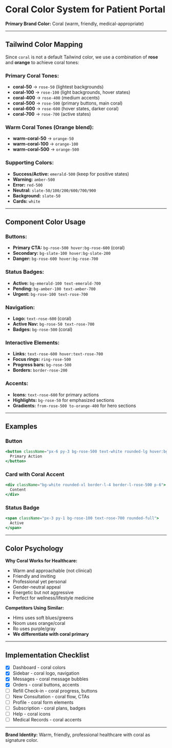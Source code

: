 # Coral Color System for Patient Portal

**Primary Brand Color:** Coral (warm, friendly, medical-appropriate)

---

## Tailwind Color Mapping

Since `coral` is not a default Tailwind color, we use a combination of **rose** and **orange** to achieve coral tones:

### Primary Coral Tones:
- **coral-50** → `rose-50` (lightest backgrounds)
- **coral-100** → `rose-100` (light backgrounds, hover states)
- **coral-400** → `rose-400` (medium accents)
- **coral-500** → `rose-500` (primary buttons, main coral)
- **coral-600** → `rose-600` (hover states, darker coral)
- **coral-700** → `rose-700` (active states)

### Warm Coral Tones (Orange blend):
- **warm-coral-50** → `orange-50`
- **warm-coral-100** → `orange-100`
- **warm-coral-500** → `orange-500`

### Supporting Colors:
- **Success/Active:** `emerald-500` (keep for positive states)
- **Warning:** `amber-500`
- **Error:** `red-500`
- **Neutral:** `slate-50/100/200/600/700/900`
- **Background:** `slate-50`
- **Cards:** `white`

---

## Component Color Usage

### Buttons:
- **Primary CTA:** `bg-rose-500 hover:bg-rose-600` (coral)
- **Secondary:** `bg-slate-100 hover:bg-slate-200`
- **Danger:** `bg-rose-600 hover:bg-rose-700`

### Status Badges:
- **Active:** `bg-emerald-100 text-emerald-700`
- **Pending:** `bg-amber-100 text-amber-700`
- **Urgent:** `bg-rose-100 text-rose-700`

### Navigation:
- **Logo:** `text-rose-600` (coral)
- **Active Nav:** `bg-rose-50 text-rose-700`
- **Badges:** `bg-rose-500` (coral)

### Interactive Elements:
- **Links:** `text-rose-600 hover:text-rose-700`
- **Focus rings:** `ring-rose-500`
- **Progress bars:** `bg-rose-500`
- **Borders:** `border-rose-200`

### Accents:
- **Icons:** `text-rose-600` for primary actions
- **Highlights:** `bg-rose-50` for emphasized sections
- **Gradients:** `from-rose-500 to-orange-400` for hero sections

---

## Examples

### Button
```jsx
<button className="px-6 py-3 bg-rose-500 text-white rounded-lg hover:bg-rose-600">
  Primary Action
</button>
```

### Card with Coral Accent
```jsx
<div className="bg-white rounded-xl border-l-4 border-l-rose-500 p-6">
  Content
</div>
```

### Status Badge
```jsx
<span className="px-3 py-1 bg-rose-100 text-rose-700 rounded-full">
  Active
</span>
```

---

## Color Psychology

**Why Coral Works for Healthcare:**
- Warm and approachable (not clinical)
- Friendly and inviting
- Professional yet personal
- Gender-neutral appeal
- Energetic but not aggressive
- Perfect for wellness/lifestyle medicine

**Competitors Using Similar:**
- Hims uses soft blues/greens
- Noom uses orange/coral
- Ro uses purple/gray
- **We differentiate with coral primary**

---

## Implementation Checklist

- [x] Dashboard - coral colors
- [x] Sidebar - coral logo, navigation
- [x] Messages - coral message bubbles
- [x] Orders - coral buttons, accents
- [ ] Refill Check-in - coral progress, buttons
- [ ] New Consultation - coral flow, CTAs
- [ ] Profile - coral form elements
- [ ] Subscription - coral plans, badges
- [ ] Help - coral icons
- [ ] Medical Records - coral accents

---

**Brand Identity:** Warm, friendly, professional healthcare with coral as signature color.
